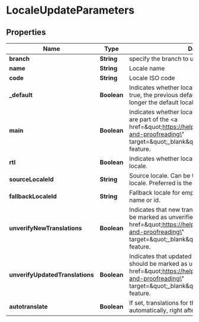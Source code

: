 

# LocaleUpdateParameters

## Properties

Name | Type | Description | Notes
------------ | ------------- | ------------- | -------------
**branch** | **String** | specify the branch to use |  [optional]
**name** | **String** | Locale name |  [optional]
**code** | **String** | Locale ISO code |  [optional]
**_default** | **Boolean** | Indicates whether locale is the default locale. If set to true, the previous default locale the project is no longer the default locale. |  [optional]
**main** | **Boolean** | Indicates whether locale is a main locale. Main locales are part of the &lt;a href&#x3D;\&quot;https://help.phrase.com/help/verification-and-proofreading\&quot; target&#x3D;\&quot;_blank\&quot;&gt;Verification System&lt;/a&gt; feature. |  [optional]
**rtl** | **Boolean** | Indicates whether locale is a RTL (Right-to-Left) locale. |  [optional]
**sourceLocaleId** | **String** | Source locale. Can be the name or public id of the locale. Preferred is the public id. |  [optional]
**fallbackLocaleId** | **String** | Fallback locale for empty translations. Can be a locale name or id. |  [optional]
**unverifyNewTranslations** | **Boolean** | Indicates that new translations for this locale should be marked as unverified. Part of the &lt;a href&#x3D;\&quot;https://help.phrase.com/help/verification-and-proofreading\&quot; target&#x3D;\&quot;_blank\&quot;&gt;Advanced Workflows&lt;/a&gt; feature. |  [optional]
**unverifyUpdatedTranslations** | **Boolean** | Indicates that updated translations for this locale should be marked as unverified. Part of the &lt;a href&#x3D;\&quot;https://help.phrase.com/help/verification-and-proofreading\&quot; target&#x3D;\&quot;_blank\&quot;&gt;Advanced Workflows&lt;/a&gt; feature. |  [optional]
**autotranslate** | **Boolean** | If set, translations for this locale will be fetched automatically, right after creation. |  [optional]



